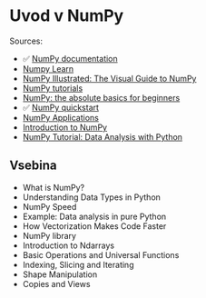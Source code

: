 # Uvod v NumPy

Sources:
- ✅ [NumPy documentation](https://numpy.org/doc/stable/)
- [Numpy Learn](https://numpy.org/learn/)
- [NumPy Illustrated: The Visual Guide to NumPy](https://betterprogramming.pub/numpy-illustrated-the-visual-guide-to-numpy-3b1d4976de1d)
- [NumPy tutorials](https://numpy.org/numpy-tutorials/)
- [NumPy: the absolute basics for beginners](https://numpy.org/doc/stable/user/absolute_beginners.html)
- ✅ [NumPy quickstart](https://numpy.org/doc/stable/user/quickstart.html)
- [NumPy Applications](https://numpy.org/numpy-tutorials/applications.html)
- [Introduction to NumPy](https://jakevdp.github.io/PythonDataScienceHandbook/02.00-introduction-to-numpy.html)
- [NumPy Tutorial: Data Analysis with Python](https://www.dataquest.io/blog/numpy-tutorial-python/)

## Vsebina
- What is NumPy?
- Understanding Data Types in Python
- NumPy Speed
- Example: Data analysis in pure Python
- How Vectorization Makes Code Faster
- NumPy library
- Introduction to Ndarrays
- Basic Operations and Universal Functions
- Indexing, Slicing and Iterating
- Shape Manipulation
- Copies and Views

